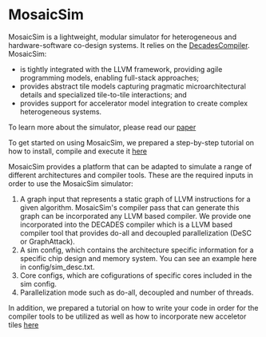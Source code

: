 # MosaicSim
MosaicSim is a lightweight, modular simulator for heterogeneous and hardware-software co-design systems. It relies on the [DecadesCompiler](https://github.com/PrincetonUniversity/DecadesCompiler).
MosaicSim: 
* is tightly integrated with the LLVM framework, providing agile programming models, enabling full-stack approaches; 
*  provides abstract tile models capturing pragmatic microarchitectural details and specialized tile-to-tile interactions; and 
*  provides support for accelerator model integration to create complex heterogeneous systems.

To learn more about the simulator, please read our [paper](https://dl.acm.org/doi/10.1145/3400302.3415751)

To get started on using MosaicSim, we prepared a step-by-step tutorial on how to install, compile and execute it [here](Inhttps://github.com/PrincetonUniversity/DecadesCompilerstallationCompilationExecution.md)


MosaicSim provides a platform that can be adapted to simulate a range of different architectures and compiler tools. These are the required
inputs in order to use the MosaicSim simulator:
1. A graph input that represents a static graph of LLVM instructions for a given algorithm. 
MosaicSim's compiler pass that can generate this graph can be incorporated any LLVM based compiler.
We provide one incorporated into the DECADES compiler which is a LLVM based compiler tool that provides 
do-all and decoupled parallelization (DeSC or GraphAttack).
2. A sim config, which contains the architecture specific information for a specific chip design and memory system. You can see an example here in config/sim_desc.txt.
3. Core configs, which are cofigurations of specific cores included in the sim config.
4. Parallelization mode such as do-all, decoupled and number of threads.


In addition, we prepared a tutorial on how to write your code in order for the compiler tools to be utilized as well as 
how to incorporate new acceletor tiles [here](HowToUseMosaicSim.md)
 

